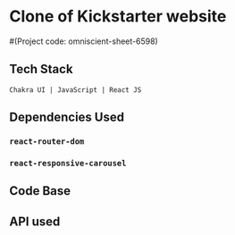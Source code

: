 # Clone of Kickstarter website

#(Project code: omniscient-sheet-6598)

## Tech Stack

`Chakra UI | JavaScript | React JS`

## Dependencies Used

### `react-router-dom`

### `react-responsive-carousel`

## Code Base

## API used
